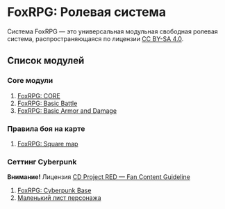 # FoxRPG: Ролевая система

Система FoxRPG — это универсальная модульная свободная ролевая система, распространяющаяся по лицензии [CC BY⁠-⁠SA 4⁠.⁠0](https://creativecommons.org/licenses/by-sa/4.0/).

## Список модулей

### Core модули

1. [FoxRPG: CORE](https://github.com/KizhiFox/FoxRPG-TTRPG-system/blob/main/core/FoxRPG%20CORE.md)
2. [FoxRPG: Basic Battle](https://github.com/KizhiFox/FoxRPG-TTRPG-system/blob/main/core/FoxRPG%20Basic%20Battle.md)
3. [FoxRPG: Basic Armor and Damage](https://github.com/KizhiFox/FoxRPG-TTRPG-system/blob/main/core/FoxRPG%20Basic%20Armor%20and%20Damage.md)

### Правила боя на карте

1. [FoxRPG: Square map](https://github.com/KizhiFox/FoxRPG-TTRPG-system/blob/main/maps/FoxRPG%20Square%20map.md)

### Сеттинг Cyberpunk

**Внимание!** Лицензия [CD Project RED — Fan Content Guideline](https://cdprojektred.com/en/fan-content)

1. [FoxRPG: Cyberpunk Base](https://github.com/KizhiFox/FoxRPG-TTRPG-system/blob/main/cyberpunk/FoxRPG%20Cyberpunk%20Base.md)
2. [Маленький лист персонажа](https://github.com/KizhiFox/FoxRPG-TTRPG-system/blob/main/cyberpunk/small%20charsheet.pdf)
